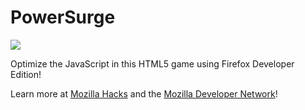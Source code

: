 # PowerSurge

![](https://2r4s9p1yi1fa2jd7j43zph8r-wpengine.netdna-ssl.com/files/2015/06/splash-500x365.png)

Optimize the JavaScript in this HTML5 game using Firefox Developer Edition!

Learn more at [Mozilla Hacks](https://hacks.mozilla.org/category/developer-tools/) and the [Mozilla Developer Network](https://developer.mozilla.org/en-US/docs/Tools/Performance)!